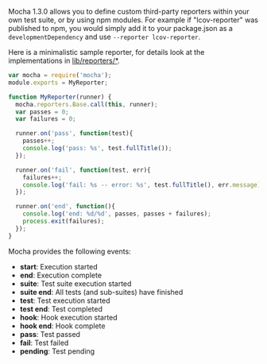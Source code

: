   Mocha 1.3.0 allows you to define custom third-party reporters within your own test suite, or by using npm modules. For example if "lcov-reporter" was published to npm, you would simply add it to your package.json as a `developmentDependency` and use `--reporter lcov-reporter`.

  Here is a minimalistic sample reporter, for details look at the implementations in [lib/reporters/*](https://github.com/mochajs/mocha/tree/master/lib/reporters).

```js
var mocha = require('mocha');
module.exports = MyReporter;

function MyReporter(runner) {
  mocha.reporters.Base.call(this, runner);
  var passes = 0;
  var failures = 0;

  runner.on('pass', function(test){
    passes++;
    console.log('pass: %s', test.fullTitle());
  });

  runner.on('fail', function(test, err){
    failures++;
    console.log('fail: %s -- error: %s', test.fullTitle(), err.message);
  });

  runner.on('end', function(){
    console.log('end: %d/%d', passes, passes + failures);
    process.exit(failures);
  });
}
```

Mocha provides the following events:
 * **start**: Execution started
 * **end**: Execution complete
 * **suite**: Test suite execution started
 * **suite end**: All tests (and sub-suites) have finished
 * **test**: Test execution started
 * **test end**: Test completed
 * **hook**: Hook execution started
 * **hook end**: Hook complete
 * **pass**: Test passed
 * **fail**: Test failed
 * **pending**: Test pending
